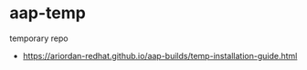 # aap-temp
temporary repo

* https://ariordan-redhat.github.io/aap-builds/temp-installation-guide.html
